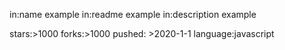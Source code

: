 
in:name example
in:readme example
in:description example

stars:>1000
forks:>1000
pushed: >2020-1-1
language:javascript

